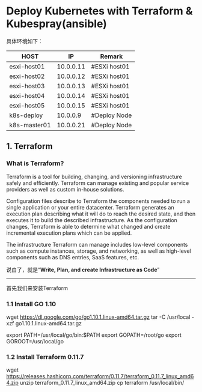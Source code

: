 # Deploy Kubernetes with Terraform & Kubespray(ansible)

具体环境如下：

| HOST | IP | Remark | 
|--|--|--|
| esxi-host01 | 10.0.0.11 | #ESXi host01 |
| esxi-host02 | 10.0.0.12 | #ESXi host01 |
| esxi-host03 | 10.0.0.13 | #ESXi host01 |
| esxi-host04 | 10.0.0.14 | #ESXi host01 |
| esxi-host05 | 10.0.0.15 | #ESXi host01 |
| k8s-deploy | 10.0.0.9 | #Deploy Node |
| k8s-master01 | 10.0.0.21 | #Deploy Node |


## 1. Terraform

### What is Terraform?

Terraform is a tool for building, changing, and versioning infrastructure safely and efficiently. Terraform can manage existing and popular service providers as well as custom in-house solutions.

Configuration files describe to Terraform the components needed to run a single application or your entire datacenter. Terraform generates an execution plan describing what it will do to reach the desired state, and then executes it to build the described infrastructure. As the configuration changes, Terraform is able to determine what changed and create incremental execution plans which can be applied.

The infrastructure Terraform can manage includes low-level components such as compute instances, storage, and networking, as well as high-level components such as DNS entries, SaaS features, etc.

说白了，就是“**Write, Plan, and create Infrastructure as Code**”

---

首先我们来安装Terraform

### 1.1 Install GO 1.10

wget https://dl.google.com/go/go1.10.1.linux-amd64.tar.gz
tar -C /usr/local -xzf go1.10.1.linux-amd64.tar.gz 

export PATH=/usr/local/go/bin:$PATH
export GOPATH=/root/go
export GOROOT=/usr/local/go

### 1.2 Install Terraform 0.11.7
wget https://releases.hashicorp.com/terraform/0.11.7/terraform_0.11.7_linux_amd64.zip
unzip terraform_0.11.7_linux_amd64.zip 
cp terraform /usr/local/bin/


<!--stackedit_data:
eyJoaXN0b3J5IjpbODExMTY2MzU3LC0xNjU4MTMyODU2LDIwNT
EyNjQ2OTQsLTE4Njg3NTA2OTcsLTk3NDE2Mzg1OF19
-->
